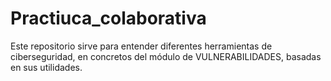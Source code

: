 # Practiuca_colaborativa
Este repositorio sirve para entender diferentes herramientas de ciberseguridad, en concretos del módulo de VULNERABILIDADES, basadas en sus utilidades. 
